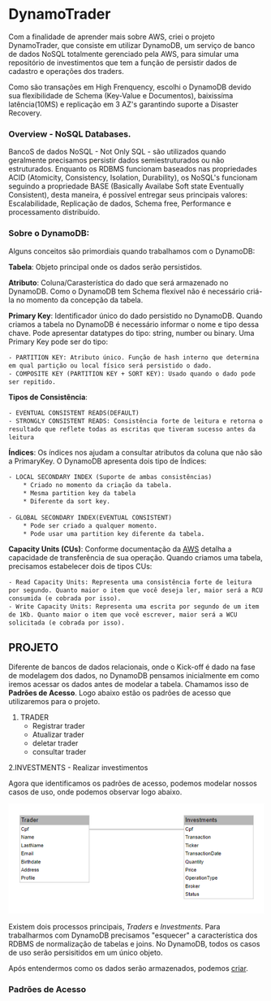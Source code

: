 # DynamoTrader


Com a finalidade de aprender mais sobre AWS, criei o projeto DynamoTrader, que consiste em utilizar DynamoDB, um serviço de banco de dados NoSQL totalmente gerenciado pela AWS, para simular uma repositório de investimentos que tem a função de persistir dados de cadastro e operações dos traders.

Como são transações em High Frenquency, escolhi o DynamoDB devido sua flexibilidade de Schema (Key-Value e Documentos), baixissíma latência(10MS) e replicação em 3 AZ's garantindo suporte a Disaster Recovery. 

### Overview - NoSQL Databases.

BancoS de dados NoSQL - Not Only SQL - são utilizados quando geralmente precisamos persistir dados semiestruturados ou não estruturados. Enquanto os RDBMS funcionam baseados nas propriedades ACID (Atomicity, Consistency, Isolation, Durability), os NoSQL's funcionam seguindo a propriedade BASE (Basically Availabe Soft state Eventually Consistent), desta maneira, é possível entregar seus principais valores: Escalabilidade, Replicação de dados, Schema free, Performance e processamento distribuído.


### Sobre o DynamoDB:

Alguns conceitos são primordiais quando trabalhamos com o DynamoDB:

**Tabela**: Objeto principal onde os dados serão persistidos.

**Atributo**: Coluna/Carasterística do dado que será armazenado no DynamoDB. Como o DynamoDB tem Schema flexível não é necessário criá-la no momento da concepção da tabela. 

**Primary Key**: Identificador único do dado persistido no DynamoDB. Quando criamos a tabela no DynamoDB é necessário informar o nome e tipo dessa chave. Pode apresentar datatypes do tipo: string, number ou binary. Uma Primary Key pode ser do tipo:

	- PARTITION KEY: Atributo único. Função de hash interno que determina em qual partição ou local físico será persistido o dado.
	- COMPOSITE KEY (PARTITION KEY + SORT KEY): Usado quando o dado pode ser repitido.

**Tipos de Consistência**:

   	- EVENTUAL CONSISTENT READS(DEFAULT)
   	- STRONGLY CONSISTENT READS: Consistência forte de leitura e retorna o resultado que reflete todas as escritas que tiveram sucesso antes da leitura

**Índices**: Os índices nos ajudam a consultar atributos da coluna que não são a PrimaryKey. O DynamoDB apresenta dois tipo de Índices:

	- LOCAL SECONDARY INDEX (Suporte de ambas consistências)
		* Criado no momento da criação da tabela.
		* Mesma partition key da tabela
		* Diferente da sort key.

	- GLOBAL SECONDARY INDEX(EVENTUAL CONSISTENT)
		* Pode ser criado a qualquer momento.
		* Pode usar uma partition key diferente da tabela.

**Capacity Units (CUs)**: Conforme documentação da [AWS](https://docs.aws.amazon.com/amazondynamodb/latest/developerguide/HowItWorks.ReadWriteCapacityMode.html) detalha a capacidade de transferência de sua operação. Quando criamos uma tabela, precisamos estabelecer dois de tipos CUs: 

	- Read Capacity Units: Representa uma consistência forte de leitura por segundo. Quanto maior o item que você deseja ler, maior será a RCU consumida (e cobrada por isso).
	- Write Capacity Units: Representa uma escrita por segundo de um item de 1Kb. Quanto maior o item que você escrever, maior será a WCU solicitada (e cobrada por isso).


## PROJETO

Diferente de bancos de dados relacionais, onde o Kick-off é dado na fase de modelagem dos dados, no DynamoDB pensamos inicialmente em como iremos acessar os dados antes de modelar a tabela. Chamamos isso de **Padrões de Acesso**. Logo abaixo estão os padrões de acesso que utilizaremos para o projeto.

1. TRADER
	- Registrar trader
	- Atualizar trader
	- deletar trader
	- consultar trader

2.INVESTMENTS
	- Realizar investimentos

Agora que identificamos os padrões de acesso, podemos modelar nossos casos de uso, onde podemos observar logo abaixo.

![ERD_dynamo](https://github.com/levisouuza/DynamoTrader/blob/master/images/ERD_dynamoDB.png)

Existem dois processos principais, *Traders* e *Investments*. Para trabalharmos com DynamoDB precisamos "esquecer" a característica dos RDBMS de normalização de tabelas e joins. No DynamoDB, todos os casos de uso serão persisitidos em um único objeto.

Após entendermos como os dados serão armazenados, podemos [criar](https://github.com/levisouuza/DynamoTrader/blob/master/Definition/CreateTable.py).

### Padrões de Acesso




